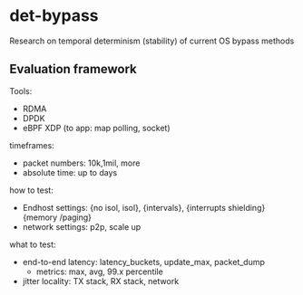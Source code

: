 # det-bypass
Research on temporal determinism (stability) of current OS bypass methods


## Evaluation framework
Tools:
- RDMA
- DPDK
- eBPF XDP (to app: map polling, socket)

timeframes:
- packet numbers: 10k,1mil, more
- absolute time: up to days

how to test: 
- Endhost settings: {no isol, isol}, {intervals}, {interrupts shielding} {memory
/paging}
- network settings: p2p, scale up

what to test: 
- end-to-end latency: latency_buckets, update_max, packet_dump
    - metrics: max, avg, 99.x percentile  
- jitter locality: TX stack, RX stack, network
